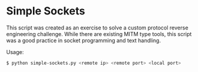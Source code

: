 # Simple Sockets

This script was created as an exercise to solve a custom protocol reverse engineering challenge.  While there are existing MITM type tools, this script was a good practice in socket programming and text handling.
  
Usage:
```bash
$ python simple-sockets.py <remote ip> <remote port> <local port>
```
